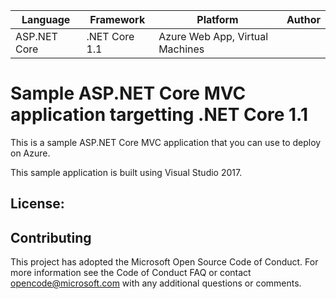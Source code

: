 | Language | Framework | Platform | Author |
| -------- | -------- |--------|--------|
| ASP.NET Core | .NET Core 1.1 | Azure Web App, Virtual Machines |


# Sample ASP.NET Core MVC application targetting .NET Core 1.1

This is a sample ASP.NET Core MVC application that you can use to deploy on Azure.

This sample application is built using Visual Studio 2017.

## License:


## Contributing
This project has adopted the Microsoft Open Source Code of Conduct. For more information see the Code of Conduct FAQ or contact opencode@microsoft.com with any additional questions or comments.
